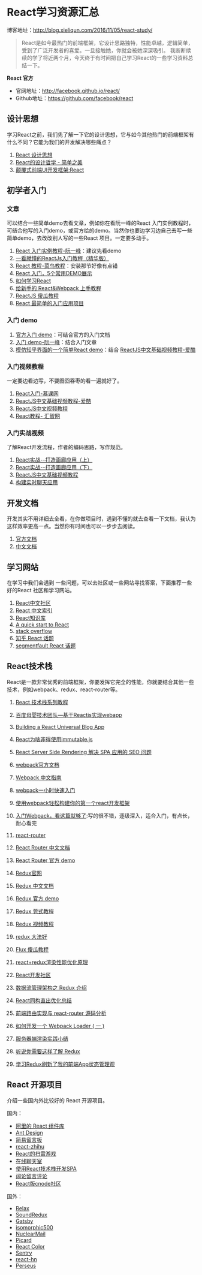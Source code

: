 # React学习资源汇总

博客地址：http://blog.xieliqun.com/2016/11/05/react-study/


> React是如今最热门的前端框架，它设计思路独特，性能卓越，逻辑简单，受到了广泛开发者的喜爱。一旦接触她，你就会被她深深吸引。
> 我断断续续的学了将近两个月，今天终于有时间把自己学习React的一些学习资料总结一下。

**React 官方**
- 官网地址：http://facebook.github.io/react/
- Github地址：https://github.com/facebook/react

## 设计思想

学习React之前，我们先了解一下它的设计思想，它与如今其他热门的前端框架有什么不同？它能为我们的开发解决哪些痛点？

1. [React 设计思想](https://github.com/react-guide/react-basic)
2. [React的设计哲学 - 简单之美](http://www.infoq.com/cn/articles/react-art-of-simplity/) 
3. [颠覆式前端UI开发框架:React](http://www.infoq.com/cn/articles/subversion-front-end-ui-development-framework-react/)

## 初学者入门

### 文章

可以结合一些简单demo去看文章，例如你在看阮一峰的React 入门实例教程时，可结合他写的入门demo，或官方给的demo。当然你也要边学习边自己去写一些简单demo，去改改别人写的一些React 项目。一定要多动手。

1. [React 入门实例教程-阮一峰](http://www.ruanyifeng.com/blog/2015/03/react.html)：建议先看demo
2. [一看就懂的ReactJs入门教程（精华版）](http://www.cocoachina.com/webapp/20150721/12692.html)
3. [React 教程-菜鸟教程](http://www.runoob.com/react/react-tutorial.html)：安装那节好像有点错
4. [React 入门，5个常用DEMO展示](http://blog.csdn.net/iambinger/article/details/51803606)
5. [如何学习React](http://www.360doc.com/content/16/0129/07/13518188_531384175.shtml)
6. [给新手的 React&Webpack 上手教程](https://github.com/theJian/build-a-hn-front-page)
7. [ReactJS 傻瓜教程](https://zhuanlan.zhihu.com/p/19896745?columnSlug=FrontendMagazine)
8. [React 最简单的入门应用项目](http://guodavid.tk/2016/08/29/React-Message-board/)

### 入门 demo

1. [官方入门 demo](https://github.com/facebook/react/tree/master/examples)：可结合官方的入门文档
2. [入门 demo-阮一峰](https://github.com/ruanyf/react-demos)：结合入门文章
3. [模仿知乎界面的一个简单React demo](https://github.com/tsrot/react-zhihu)：结合 [ReactJS中文基础视频教程-爱酷](http://www.icoolxue.com/album/show/262)

### 入门视频教程

一定要边看边写，不要囫囵吞枣的看一遍就好了。

1. [React入门-慕课网](http://www.imooc.com/learn/504)
2. [ReactJS中文基础视频教程-爱酷](http://www.icoolxue.com/album/show/262)
3. [ReactJS中文视频教程](http://react-china.org/t/reactjs/584)
4. [React教程- 汇智网](http://www.hubwiz.com/course/552762019964049d1872fc88/?ch=alloyteam)

### 入门实战视频

了解React开发流程，作者的编码思路，写作规范。

1. [React实战--打造画廊应用（上）](http://www.imooc.com/learn/507)
2. [React实战--打造画廊应用（下）](http://www.imooc.com/learn/652)
3. [ReactJS中文基础视频教程](http://zexeo.com/course/56753a22b2b8de861c0d281a)
4. [构建实时聊天应用](http://zexeo.com/course/5672c2bd52b470c02bc28b6c)

## 开发文档

开发其实不用详细去全看，在你做项目时，遇到不懂的就去查看一下文档，我认为这样效率更高一点。当然你有时间也可以一步步去阅读。

1. [官方文档](https://facebook.github.io/react/docs/hello-world.html)
2. [中文文档](http://reactjs.cn/react/docs/getting-started-zh-CN.html)

## 学习网站

在学习中我们会遇到 一些问题，可以去社区或一些网站寻找答案，下面推荐一些好的React 社区和学习网站。

1. [React中文社区](http://react-china.org/)
2. [React 中文索引](http://nav.react-china.org/)
2. [React知识库](http://lib.csdn.net/base/react)
3. [A quick start to React](https://codepicnic.com/posts/a-quick-start-to-react-0777d5c17d4066b82ab86dff8a46af6f)
4. [stack overflow](http://stackoverflow.com/questions/tagged/reactjs)
5. [知乎 React 话题](https://www.zhihu.com/topic/20013159/hot)
6. [segmentfault React 话题](https://segmentfault.com/t/react.js)

## React技术栈

React是一款非常优秀的前端框架，你要发挥它完全的性能，你就要结合其他一些技术，例如webpack、redux、react-router等。

1. [React 技术栈系列教程](http://www.ruanyifeng.com/blog/2016/09/react-technology-stack.html)
2. [百度母婴技术团队—基于Reactjs实现webapp](https://github.com/my-fe/wiki/issues/1)
3. [Building a React Universal Blog App](https://www.sitepoint.com/building-a-react-universal-blog-app-a-step-by-step-guide/)
4. [React为啥非得使用immutable.js](http://react-china.org/t/react-immutable-js/3770)
5. [React Server Side Rendering 解决 SPA 应用的 SEO 问题](https://blog.coding.net/blog/React-Server-Side-Rendering-for-SPA-SEO)

6. [webpack官方文档](http://webpack.github.io/docs/)
7. [Webpack 中文指南](http://webpackdoc.com/)
8. [webpack一小时快速入门](http://www.w2bc.com/Article/50764)
9. [使用webpack轻松构建你的第一个react开发框架](http://www.jianshu.com/p/c8a805145046)
10. [入门Webpack，看这篇就够了](http://www.jianshu.com/p/42e11515c10f#):写的很不错，逐级深入，适合入门，有点长，耐心看完

10. [react-router](https://github.com/ReactTraining/react-router)
11. [React Router 中文文档](https://react-guide.github.io/react-router-cn/)
12. [React Router 官方 demo](https://github.com/reactjs/react-router-tutorial/tree/master/lessons)

13. [Redux官网](http://redux.js.org/)
14. [Redux 中文文档](http://cn.redux.js.org/index.html)
15. [Redux 官方 demo](https://github.com/reactjs/redux/tree/master/examples)
16. [Redux 莞式教程](https://github.com/kenberkeley/redux-simple-tutorial)
17. [Redux 视频教程](https://egghead.io/courses/getting-started-with-redux)
18. [redux 大法好](http://qiutc.me/post/redux-%E5%A4%A7%E6%B3%95%E5%A5%BD-%E2%80%94%E2%80%94-%E5%85%A5%E9%97%A8%E5%AE%9E%E4%BE%8B-TodoList.html)
19. [Flux 傻瓜教程](https://zhuanlan.zhihu.com/p/19900243?columnSlug=FrontendMagazine)
20. [react+redux渲染性能优化原理](http://foio.github.io/react-redux-performance-boost/)
21. [React开发社区](https://react.ctolib.com/)
22. [数据流管理架构之 Redux 介绍](http://www.alloyteam.com/2015/09/react-redux/)
23. [React同构直出优化总结](http://www.alloyteam.com/2016/06/react-isomorphic/)
24. [前端路由实现与 react-router 源码分析](http://www.alloyteam.com/2016/05/router/)
25. [如何开发一个 Webpack Loader ( 一 )](http://www.alloyteam.com/2016/01/webpack-loader-1/)
26. [服务器端渲染实践小结](http://www.alloyteam.com/2015/10/8783/)
27. [听说你需要这样了解 Redux](https://github.com/rccoder/blog/issues/18)
28. [学习Redux刷新了我的前端App状态管理观](http://www.jianshu.com/p/94d8f8a36ab0)

## React 开源项目

介绍一些国内外比较好的 React 开源项目。

国内：
- [阿里的 React 组件库](https://github.com/react-component)
- [Ant Design](https://github.com/ant-design/ant-design)
- [简易留言板](https://github.com/tsrot/react-demo)
- [react-zhihu](https://github.com/tsrot/react-zhihu)
- [React的扫雷游戏](https://github.com/cjohansen/react-sweeper)
- [在线聊天室](https://github.com/redsx/CR)
- [使用React技术栈开发SPA](https://github.com/JasonBai007/reactSPA)
- [阔论留言评论](https://github.com/NumerHero/kuolun)
- [React版cnode社区](https://github.com/lzxb/react-cnode)

国外：
- [Relax](https://github.com/relax/relax)
- [SoundRedux](https://github.com/andrewngu/sound-redux/)
- [Gatsby](https://github.com/gatsbyjs/gatsby)
- [isomorphic500](https://github.com/gpbl/isomorphic500)
- [NuclearMail](https://github.com/ianobermiller/nuclearmail)
- [Picard](https://github.com/Automattic/Picard)
- [React Color](https://github.com/casesandberg/react-color)
- [Sentry](https://github.com/getsentry/sentry/)
- [react-hn](https://github.com/insin/react-hn)
- [Perseus](https://github.com/khan/perseus)



